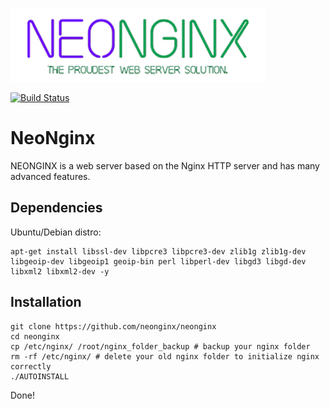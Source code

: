 [![N|Solid](https://github.com/neonginx/neonginx/raw/master/logo.png)](https://www.neonginx.com/)

[![Build Status](https://travis-ci.com/neonginx/neonginx.svg?branch=master)](https://travis-ci.com/neonginx/neonginx)

# NeoNginx
NEONGINX is a web server based on the Nginx HTTP server and has many advanced features.

## Dependencies
Ubuntu/Debian distro:

	apt-get install libssl-dev libpcre3 libpcre3-dev zlib1g zlib1g-dev libgeoip-dev libgeoip1 geoip-bin perl libperl-dev libgd3 libgd-dev libxml2 libxml2-dev -y

## Installation

	git clone https://github.com/neonginx/neonginx
	cd neonginx
	cp /etc/nginx/ /root/nginx_folder_backup # backup your nginx folder
	rm -rf /etc/nginx/ # delete your old nginx folder to initialize nginx correctly
	./AUTOINSTALL
Done!